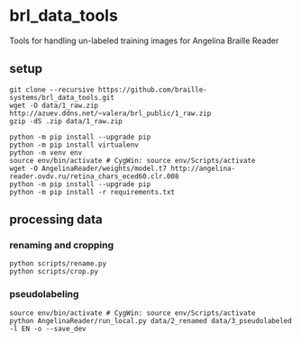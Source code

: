 # brl_data_tools
Tools for handling un-labeled training images for Angelina Braille Reader

## setup
```shell script
git clone --recursive https://github.com/braille-systems/brl_data_tools.git
wget -O data/1_raw.zip http://azuev.ddns.net/~valera/brl_public/1_raw.zip
gzip -dS .zip data/1_raw.zip

python -m pip install --upgrade pip
python -m pip install virtualenv
python -m venv env
source env/bin/activate # CygWin: source env/Scripts/activate
wget -O AngelinaReader/weights/model.t7 http://angelina-reader.ovdv.ru/retina_chars_eced60.clr.008
python -m pip install --upgrade pip
python -m pip install -r requirements.txt
```
## processing data
### renaming and cropping
```shell script
python scripts/rename.py
python scripts/crop.py
```

### pseudolabeling
```shell script
source env/bin/activate # CygWin: source env/Scripts/activate
python AngelinaReader/run_local.py data/2_renamed data/3_pseudolabeled -l EN -o --save_dev
```
